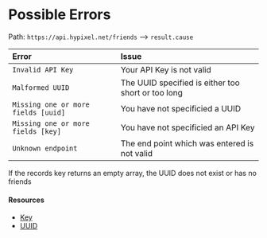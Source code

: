 # Possible Errors
Path: `https://api.hypixel.net/friends` --> `result.cause`


|Error|Issue|
|:-|:-|
|`Invalid API Key`|Your API Key is not valid|
|`Malformed UUID`|The UUID specified is either too short or too long|
|`Missing one or more fields [uuid]`|You have not specificied a UUID|
|`Missing one or more fields [key]`|You have not specificied an API Key|
|`Unknown endpoint`|The end point which was entered is not valid|

If the records key returns an empty array, the UUID does not exist or has no friends

#### Resources
- [Key](https://github.com/HypixelCommunity/Hypixel-Api-Documentation/tree/main/API%20Usage/GetAKey.md)
- [UUID](https://github.com/HypixelCommunity/Hypixel-Api-Documentation/tree/main/API%20Usage/UUID.md)